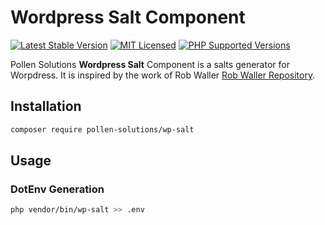 # Wordpress Salt Component

[![Latest Stable Version](https://img.shields.io/packagist/v/pollen-solutions/wp-salt.svg?style=for-the-badge)](https://packagist.org/packages/pollen-solutions/wp-salt)
[![MIT Licensed](https://img.shields.io/badge/license-MIT-green?style=for-the-badge)](LICENSE.md)
[![PHP Supported Versions](https://img.shields.io/badge/PHP->=7.4-8892BF?style=for-the-badge&logo=php)](https://www.php.net/supported-versions.php)

Pollen Solutions **Wordpress Salt** Component is a salts generator for Worpdress. 
It is inspired by the work of Rob Waller [Rob Waller Repository](https://github.com/RobDWaller/wordpress-salts-generator).

## Installation

```bash
composer require pollen-solutions/wp-salt
```

## Usage

### DotEnv Generation

```bash
php vendor/bin/wp-salt >> .env
```
